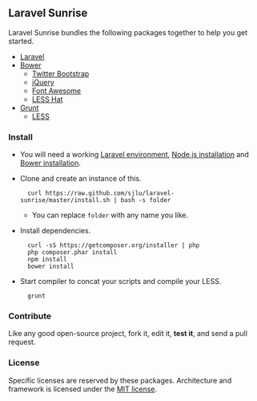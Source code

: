 ## Laravel Sunrise

Laravel Sunrise bundles the following packages together to help you get started.

* [Laravel](https://github.com/laravel/laravel)
* [Bower](https://github.com/bower/bower)
    * [Twitter Bootstrap](https://github.com/twbs/bootstrap)
    * [jQuery](https://github.com/jquery/jquery)
    * [Font Awesome](https://github.com/FortAwesome/Font-Awesome)
    * [LESS Hat](https://github.com/csshat/lesshat)
* [Grunt](https://github.com/gruntjs/grunt)
    * [LESS](https://github.com/less/less.js)

### Install

* You will need a working [Laravel environment](http://laravel.com/docs/installation), [Node.js installation](http://nodejs.org/download/) and [Bower installation](http://bower.io/).

* Clone and create an instance of this.

        curl https://raw.github.com/sjlu/laravel-sunrise/master/install.sh | bash -s folder

    * You can replace `folder` with any name you like.

* Install dependencies.

        curl -sS https://getcomposer.org/installer | php
        php composer.phar install
        npm install
        bower install

* Start compiler to concat your scripts and compile your LESS.

        grunt

### Contribute

Like any good open-source project, fork it, edit it, **test it**, and send a pull request.

### License

Specific licenses are reserved by these packages. Architecture and framework is licensed under the [MIT license](http://opensource.org/licenses/MIT).
